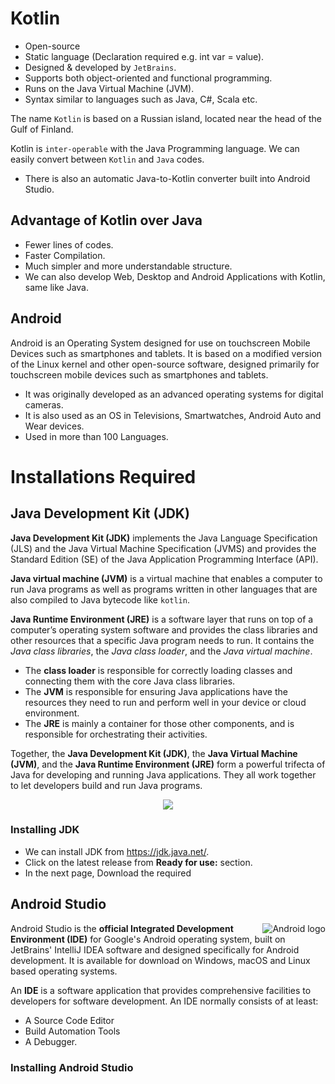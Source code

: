 # Kotlin

- Open-source
- Static language (Declaration required e.g. int var = value).
- Designed & developed by `JetBrains`.
- Supports both object-oriented and functional programming.
- Runs on the Java Virtual Machine (JVM).
- Syntax similar to languages such as Java, C#, Scala etc.

The name `Kotlin` is based on a Russian island, located near the head of the Gulf of Finland.

Kotlin is `inter-operable` with the Java Programming language. We can easily convert between `Kotlin` and `Java` codes.
- There is also an automatic Java-to-Kotlin converter built into Android Studio.

## Advantage of Kotlin over Java
- Fewer lines of codes.
- Faster Compilation.
- Much simpler and more understandable structure.
- We can also develop Web, Desktop and Android Applications with Kotlin, same like Java.

## Android
Android is an Operating System designed for use on touchscreen Mobile Devices such as smartphones and tablets. It is based on a modified version of the Linux kernel and other open-source software, designed primarily for touchscreen mobile devices such as smartphones and tablets.
- It was originally developed as an advanced operating systems for digital cameras.
- It is also used as an OS in Televisions, Smartwatches, Android Auto and Wear devices.
- Used in more than 100 Languages.

# Installations Required

## Java Development Kit (JDK)

**Java Development Kit (JDK)** implements the Java Language Specification (JLS) and the Java Virtual Machine Specification (JVMS) and provides the Standard Edition (SE) of the Java Application Programming Interface (API).

**Java virtual machine (JVM)** is a virtual machine that enables a computer to run Java programs as well as programs written in other languages that are also compiled to Java bytecode like `kotlin`.

**Java Runtime Environment (JRE)** is a software layer that runs on top of a computer’s operating system software and provides the class libraries and other resources that a specific Java program needs to run. It contains the *Java class libraries*, the *Java class loader*, and the *Java virtual machine*.
- The **class loader** is responsible for correctly loading classes and connecting them with the core Java class libraries.
- The **JVM** is responsible for ensuring Java applications have the resources they need to run and perform well in your device or cloud environment.
- The **JRE** is mainly a container for those other components, and is responsible for orchestrating their activities.

Together, the **Java Development Kit (JDK)**, the **Java Virtual Machine (JVM)**, and the **Java Runtime Environment (JRE)** form a powerful trifecta of Java for developing and running Java applications. They all work together to let developers build and run Java programs. 

<p align="center">
  <img src="https://user-images.githubusercontent.com/110366380/207308467-42bb57c7-9928-4830-b26a-a8fd3fc3283b.png">
</p>

### Installing JDK

- We can install JDK from https://jdk.java.net/.
- Click on the latest release from **Ready for use:** section.
- In the next page, Download the required 
## Android Studio

<img align="right" title="Android logo" src="https://user-images.githubusercontent.com/110366380/207345087-51ac667f-1dd0-4844-9193-59afa6358172.png">

Android Studio is the **official Integrated Development Environment (IDE)** for Google's Android operating system, built on JetBrains' IntelliJ IDEA software and designed specifically for Android development. It is available for download on Windows, macOS and Linux based operating systems.

An **IDE** is a software application that provides comprehensive facilities to developers for software development. An IDE normally consists of at least:
- A Source Code Editor
- Build Automation Tools
- A Debugger.

### Installing Android Studio
